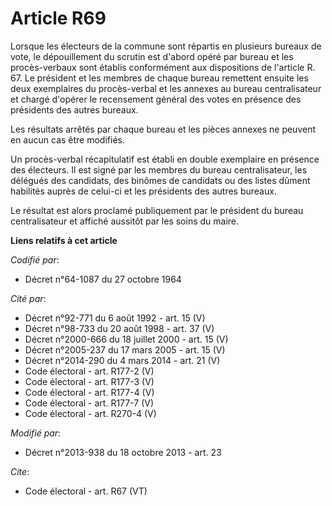 # Article R69

Lorsque les électeurs de la commune sont répartis en plusieurs bureaux de vote, le dépouillement du scrutin est d'abord opéré
par bureau et les procès-verbaux sont établis conformément aux dispositions de l'article R. 67. Le président et les membres
de chaque bureau remettent ensuite les deux exemplaires du procès-verbal et les annexes au bureau centralisateur et chargé
d'opérer le recensement général des votes en présence des présidents des autres bureaux. 

Les résultats arrêtés par chaque bureau et les pièces annexes ne peuvent en aucun cas être modifiés. 

Un procès-verbal récapitulatif est établi en double exemplaire en présence des électeurs. Il est signé par les membres du
bureau centralisateur, les délégués des candidats, des binômes de candidats ou des listes dûment habilités auprès de celui-ci
et les présidents des autres bureaux. 

Le résultat est alors proclamé publiquement par le président du bureau centralisateur et affiché aussitôt par les soins du
maire.

**Liens relatifs à cet article**

_Codifié par_:

  - Décret n°64-1087 du 27 octobre 1964

_Cité par_:

  - Décret n°92-771 du 6 août 1992 - art. 15 (V)
  - Décret n°98-733 du 20 août 1998 - art. 37 (V)
  - Décret n°2000-666 du 18 juillet 2000 - art. 15 (V)
  - Décret n°2005-237 du 17 mars 2005 - art. 15 (V)
  - Décret n°2014-290 du 4 mars 2014 - art. 21 (V)
  - Code électoral - art. R177-2 (V)
  - Code électoral - art. R177-3 (V)
  - Code électoral - art. R177-4 (V)
  - Code électoral - art. R177-7 (V)
  - Code électoral - art. R270-4 (V)

_Modifié par_:

  - Décret n°2013-938 du 18 octobre 2013 - art. 23

_Cite_:

  - Code électoral - art. R67 (VT)
